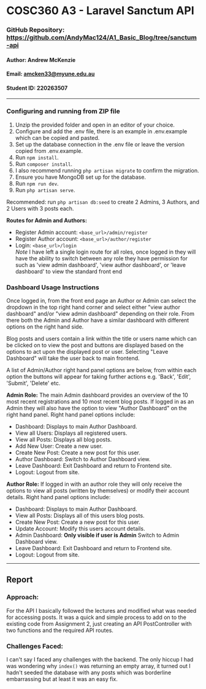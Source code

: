 # COSC360 A3 - Laravel Sanctum API

### GitHub Repository: https://github.com/AndyMac124/A1_Basic_Blog/tree/sanctum-api

#### Author: Andrew McKenzie
#### Email: amcken33@myune.edu.au  
#### Student ID: 220263507

---

### Configuring and running from ZIP file
1. Unzip the provided folder and open in an editor of your choice.
2. Configure and add the .env file, there is an example in .env.example which can be copied and pasted.
3. Set up the database connection in the .env file or leave the version copied from .env.example.
4. Run `npm install`.
5. Run `composer install`.
6. I also recommend running `php artisan migrate` to confirm the migration.
7. Ensure you have MongoDB set up for the database.
8. Run `npm run dev`.
9. Run `php artisan serve`.

Recommended: run `php artisan db:seed` to create 2 Admins, 3 Authors, and 2 Users with 3 posts each.

**Routes for Admin and Authors:**
- Register Admin account: `<base_url>/admin/register`
- Register Author account: `<base_url>/author/register`
- Login: `<base_url>/login`
<br>*Note* I have left a single login route for all roles, once logged in they will have the ability to switch between any
role they have permission for such as 'view admin dashboard', 'view author dashboard', or 'leave dashboard' to view the 
standard front end

### Dashboard Usage Instructions

Once logged in, from the front end page an Author or Admin can select the dropdown in the top right hand corner
and select either "view author dashboard" and/or "view admin dashboard" depending on their role. From there 
both the Admin and Author have a similar dashboard with different options on the right hand side.

Blog posts and users contain a link within the title or users name which can be clicked on to view the post and buttons 
are displayed based on the options to act upon the displayed post or user. Selecting "Leave Dashboard" will take 
the user back to main frontend.

A list of Admin/Author right hand panel options are below, from within each option the buttons will appear for taking
further actions e.g. 'Back', 'Edit', 'Submit', 'Delete' etc.

**Admin Role:**
The main Admin dashboard provides an overview of the 10 most recent registrations and 10 most recent blog posts.
If logged in as an Admin they will also have the option to view "Author Dashboard" on the right hand panel.
Right hand panel options include:
- Dashboard: Displays to main Author Dashboard.
- View all Users: Displays all registered users.
- View all Posts: Displays all blog posts.
- Add New User: Create a new user.
- Create New Post: Create a new post for this user.
- Author Dashboard: Switch to Author Dashboard view.
- Leave Dashboard: Exit Dashboard and return to Frontend site.
- Logout: Logout from site.

**Author Role:**
If logged in with an author role they will only receive the options to view all posts (written by themselves) 
or modify their account details.
Right hand panel options include:
- Dashboard: Displays to main Author Dashboard.
- View all Posts: Displays all of this users blog posts.
- Create New Post: Create a new post for this user.
- Update Account: Modify this users account details.
- Admin Dashboard: **Only visible if user is Admin** Switch to Admin Dashboard view.
- Leave Dashboard: Exit Dashboard and return to Frontend site.
- Logout: Logout from site.

---

## Report

### Approach:
For the API I basically followed the lectures and modified what was needed for accessing posts.
It was a quick and simple process to add on to the existing code from Assignment 2, just creating an
API PostController with two functions and the required API routes.

### Challenges Faced:
I can't say I faced any challenges with the backend. The only hiccup I had was wondering why 
`index()` was returning an empty array, it turned out I hadn't seeded the database with any posts which
was borderline embarrassing but at least it was an easy fix.

